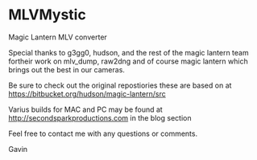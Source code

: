MLVMystic
=========

Magic Lantern MLV converter


Special thanks to g3gg0, hudson, and the rest of the magic lantern team fortheir work on mlv_dump, raw2dng and of course magic lantern which brings out the best in our cameras. 

Be sure to check out the original repostiories these are based on at https://bitbucket.org/hudson/magic-lantern/src

Varius builds for MAC and PC may be found at http://secondsparkproductions.com in the blog section

Feel free to contact me with any questions or comments.


Gavin

